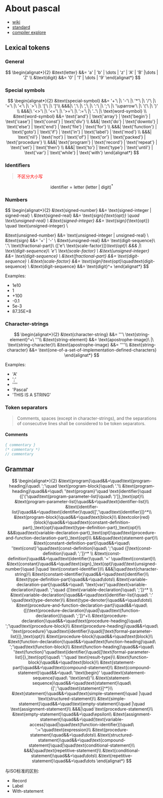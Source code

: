 # About pascal

- [wiki](https://en.wikipedia.org/wiki/Pascal_(programming_language))
- [standard](https://web.archive.org/web/20160127044422/http://pascal-central.com/docs/iso7185.pdf)
- [compiler explore](https://godbolt.org/)

## Lexical tokens

### General

$$
\begin{alignat*}{2}
&\text{letter} &&= 'a' | 'b' | \dots | 'z' | 'A' | 'B' |\dots | 'Z' \\
&\text{digit} &&= '0' | '1' | \dots | '9'
\end{alignat*}
$$

### Special symbols

$$
\begin{alignat*}{2}
&\text{special-symbol} &&= '+'\ |\ '-'\ |\ '*'\ |\ '/'\ |\ '='\ |\ '<'\ |\ `>'\ |\ '['\ |\ ']'\\
&&&|\ '.'\ |\ ','\ |\ ':'\ |\ ';'\ |\ '\uparrow'\ |\ '('\ |\ ')' \\
&&&|\ '<>'\ |\ '<='\ |\ '>='\ |\ ':='\ |\ '..'\ |\ \text{word-symbol} \\
&\text{word-symbol} &&= \text{'and'} | \text{'array'} | \text{'begin'} | \text{'case'} | \text{'const'} | \text{'div'} \\
&&&| \text{'do'} | \text{'downto'} | \text{'else'} | \text{'end'} | \text{'file'} | \text{'for'} \\
&&&| \text{'function'} | \text{'goto'} | \text{'if'} | \text{'in'} | \text{'label'} | \text{'mod'} \\
&&&| \text{'nil'} | \text{'not'} | \text{'of'} | \text{'or'} | \text{'packed'} | \text{'procedure'} \\
&&&| \text{'program'} | \text{'record'} | \text{'repeat'} | \text{'set'} | \text{'then'} \\
&&&| \text{'to'} | \text{'type'} | \text{'until'} | \text{'var'} | \text{'while'} | \text{'with'}
\end{alignat*}
$$


### Identifiers

> <font color=red>不区分大小写</font>

$$
\text{identifier} = \text{letter}\ \text{(letter | digit)}^*
$$

### Numbers

$$
\begin{alignat*}{2}
&\text{signed-number} &&= \text{signed-integer | signed-real} \\
&\text{signed-real} &&= \text{sign}_{\text{opt}} \quad \text{unsigned-real} \\
&\text{signed-integer} &&= \text{sign}_{\text{opt}} \quad \text{unsigned-integer} \\

&\text{unsigned-number} &&= \text{unsigned-integer | unsigned-real} \\
&\text{sign} &&= '+' | '-' \\
&\text{unsigned-real} &&= \text{digit-sequence}\ '.'\ \text{fractional-part}\ {['e'\ \text{scale-factor}]}_\text{opt}\\
&&& |\ \text{digit-sequence}\ 'e'\ \text{scale-factor} \\
&\text{unsigned-integer} &&= \text{digit-sequence} \\
&\text{fractional-part} &&= \text{digit-sequence} \\
&\text{scale-factor} &&= \text{sign}_\text{opt}\quad\text{digit-sequence} \\
&\text{digit-sequence} &&= \text{digit}^+
\end{alignat*}
$$

Examples:

- 1e10
- 1
- +100
- -0.1
- 5e-3
- 87.35E+8

### Character-strings

$$
\begin{alignat*}{2}
&\text{character-string} &&= '''\ \text{string-element}^+\ '''\\
&\text{string-element} &&= \text{apostrophe-image}\ |\ \text{string-character}\\
&\text{apostrophe-image} &&= ''''\\
&\text{string-character} &&= \text{one-of-a-set-of-implementation-defined-characters}
\end{alignat*}
$$

Examples:

- 'A'
- ';'
- ''''
- 'Pascal'
- 'THIS IS A STRING'

### Token separators

> Comments, spaces (except in character-strings), and the separations of consecutive lines shall be
considered to be token separators.

#### Comments

``` pascal
{ commentary }
(* commentary *)
// commentary
```

## Grammar

$$
\begin{alignat*}{2}
&\text{program}\quad&&=\quad\text{program-heading}\quad\ ';'\quad \text{program-block}\quad\ '.'\\
&\text{program-heading}\quad&&=\quad\ '\text{program}'\quad \text{identifier}\quad {['('\quad\text{program-parameter-list}\quad\ ')']}_\text{opt}\\
&\text{program-parameter-list}\quad&&=\quad\text{identifier-list}\\
&\text{identifier-list}\quad&&=\quad\text{identifier}\quad{[','\quad\text{identifier}]}^*\\
&\text{program-block}\quad&&=\quad\text{block}\\
&\textcolor{red}{block}\quad&&=\quad\text{constant-definition-part}_\text{opt}\quad\text{type-definition-part}_\text{opt}\\
&&&\quad\text{variable-declaration-part}_\text{opt}\quad\text{procedure-and-function-declaration-part}_\text{opt}\\
&&&\quad\text{statement-part}\\
&\text{constant-definition-part}\quad&&=\quad\ '\text{const}'\quad\text{const-definition}\quad\ ';'\quad {[\text{const-definition}\quad\ ';']}^* \\
&\text{const-definition}\quad&&=\quad\text{identifier}\quad\ '=' \quad\text{constant}\\
&\text{constant}\quad&&=\quad\text{sign}_\text{opt}\quad(\text{unsigned-number}\quad |\quad \text{constant-identifier})\\
&&&|\quad\text{character-string}\\
&\text{constant-identifier}\quad&&=\quad\text{identifier}\\
&\text{type-definition-part}\quad&&=\quad\dots\\
&\text{variable-declaration-part}\quad&&=\quad\ '\text{var}'\quad\text{variable-declaration}\quad\ ';'\quad {[\text{variable-declaration}\quad\ ';']}^* \\
&\text{variable-declaration}\quad&&=\quad\text{identifier-list}\quad\ ':' \quad\text{type-denoter}\\
&\text{type-denoter}\quad&&=\quad\dots\\
&\text{procedure-and-function-declaration-part}\quad&&=\quad\ {[(\text{procedure-declaration}\quad|\quad\text{function-declaration})\quad\ ';']}^+\\
&\text{procedure-declaration}\quad&&=\quad\text{procedure-heading}\quad\ ';'\quad\text{procedure-block}\\
&\text{procedure-heading}\quad&&=\quad\ '\text{procedure}'\quad\text{identifier}\quad{[\text{formal-parameter-list}]}_\text{opt}\\
&\text{procedure-block}\quad&&=\quad\text{block}\\
&\text{function-declaration}\quad&&=\quad\text{function-heading}\quad\ ';'\quad\text{function-block}\\
&\text{function-heading}\quad&&=\quad\ '\text{function}'\quad\text{identifier}\quad{[\text{formal-parameter-list}]}_\text{opt}\quad\ ':'\quad \text{result-type}\\
&\text{function-block}\quad&&=\quad\text{block}\\
&\text{statement-part}\quad&&=\quad\text{compound-statement}\\
&\text{compound-statement}\quad&&=\quad\ '\text{begin}' \quad\text{statement-sequence}\quad\ '\text{end}'\\
&\text{statement-sequence}\quad&&=\quad\text{statement}\quad\ {[';'\quad\text{statement}]^*}\\
&\text{statement}\quad&&=\quad\text{simple-statement}\quad |\quad \text{structured-statement}\\
&\text{simple-statement}\quad&&=\quad\text{empty-statement}\quad |\quad \text{assignment-statement}\\
&&&|\quad \text{procedure-statement}\\
&\text{empty-statement}\quad&&=\quad\epsilon\\
&\text{assignment-statement}\quad&&=\quad(\text{variable-access}\quad|\quad\text{function-identifier})\quad\ ':='\quad\text{expression}\\
&\text{procedure-statement}\quad&&=\quad\dots\\
&\text{structured-statement}\quad&&=\quad\text{compound-statement}\quad|\quad\text{conditional-statement}\\
&&&|\quad\text{repetitive-statement}\\
&\text{conditional-statement}\quad&&=\quad\dots\\
&\text{repetitive-statement}\quad&&=\quad\dots
\end{alignat*}
$$

与ISO标准的区别:

- Record
- Label
- With-statement